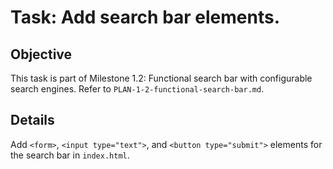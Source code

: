 # Task: Add search bar elements.

## Objective
This task is part of Milestone 1.2: Functional search bar with configurable search engines. Refer to `PLAN-1-2-functional-search-bar.md`.

## Details
Add `<form>`, `<input type="text">`, and `<button type="submit">` elements for the search bar in `index.html`.
